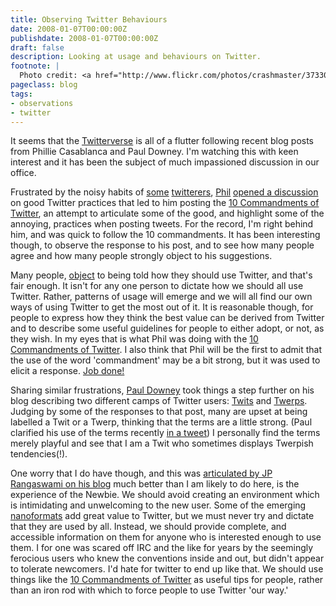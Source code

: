 ```yaml
---
title: Observing Twitter Behaviours
date: 2008-01-07T00:00:00Z
publishdate: 2008-01-07T00:00:00Z
draft: false
description: Looking at usage and behaviours on Twitter.
footnote: |
  Photo credit: <a href="http://www.flickr.com/photos/crashmaster/3733005619/in/photostream/">Mike Hoff</a>
pageclass: blog
tags:
- observations
- twitter
---
```


It seems that the <a href="http://twitter.com">Twitterverse</a> is all of a flutter following recent blog posts from Phillie Casablanca and Paul Downey.  I'm watching this with keen interest and it has been the subject of much impassioned discussion in our office.

<!--more-->

<p>Frustrated by the noisy habits of <a href="http://twitter.com/gapingvoid">some</a> <a href="http://twitter.com/scobleizer">twitterers</a>, <a href="http://philwhitehouse.blogspot.com/" title="The Casablanca Weblog">Phil</a> <a href="http://philwhitehouse.blogspot.com/2008/01/tweetaholics.html" title="The Casablanca Weblog: Tweetaholics">opened a discussion</a> on good Twitter practices that led to him posting the <a href="http://philwhitehouse.blogspot.com/2008/01/ten-commandments-of-twitter.html" title="The Casablanca Weblog: The Ten Commandments of Twitter">10 Commandments of Twitter</a>, an attempt to articulate some of the good, and highlight some of the annoying, practices when posting tweets. For the record, I'm right behind him, and was quick to follow the 10 commandments. It has been interesting though, to observe the response to his post, and to see how many people agree and how many people strongly object to his suggestions.</p>

<p>Many people, <a href="http://www.evilgeniuschronicles.org/wordpress/2008/01/06/in-my-second-month-on-twitter-i-reject-your-commandments/">object</a> to being told how they should use Twitter, and that's fair enough. It isn't for any one person to dictate how we should all use Twitter.  Rather, patterns of usage will emerge and we will all find our own ways of using Twitter to get the most out of it. It is reasonable though, for people to express how they think the best value can be derived from Twitter and to describe some useful guidelines for people to either adopt, or not, as they wish.  In my eyes that is what Phil was doing with the <a href="http://twitter.com/10commandements">10 Commandments of Twitter</a>. I also think that Phil will be the first to admit that the use of the word 'commandment' may be a bit strong, but it was used to elicit a response. <a href="http://terraminds.com/twitter/query?query=10commandments+&amp;submit=search+in+updates">Job done!</a></p>

<p>Sharing similar frustrations, <a href="http://blog.whatfettle.com/2008/01/05/are-you-a-twitter-twit-or-a-twerp" title="Whatfettle - Paul Downey (psd)">Paul Downey</a> took things a step further on his blog describing two different camps of Twitter users: <a href="http://blog.whatfettle.com/2008/01/05/are-you-a-twitter-twit-or-a-twerp/#Twit" title="Whatfettle - Paul Downey (psd)">Twits</a> and <a href="http://blog.whatfettle.com/2008/01/05/are-you-a-twitter-twit-or-a-twerp/#Twit" title="Whatfettle - Paul Downey (psd)">Twerps</a>.  Judging by some of the responses to that post, many are upset at being labelled a Twit or a Twerp, thinking that the terms are a little strong. (Paul clarified his use of the terms recently <a href="http://twitter.com/psd/statuses/571252882">in a tweet</a>) I personally find the terms merely playful and see that I am a Twit who sometimes displays Twerpish tendencies(!).</p>

<p>One worry that I do have though, and this was <a href="http://confusedofcalcutta.com/2008/01/06/freewheeling-about-social-media/">articulated by JP Rangaswami on his blog</a> much better than I am likely to do here, is the experience of the Newbie.  We should avoid creating an environment which is intimidating and unwelcoming to the new user.  Some of the emerging <a href="http://microformats.org/wiki/twitter-nanoformats">nanoformats</a> add great value to Twitter, but we must never try and dictate that they are used by all. Instead, we should provide complete, and accessible information on them for anyone who is interested enough to use them.  I for one was scared off IRC and the like for years by the seemingly ferocious users who knew the conventions inside and out, but didn't appear to tolerate newcomers.  I'd hate for twitter to end up like that.  We should use things like the <a href="http://twitter.com/tencommandments">10 Commandments of Twitter</a> as useful tips for people, rather than an iron rod with which to force people to use Twitter 'our way.'</p>


